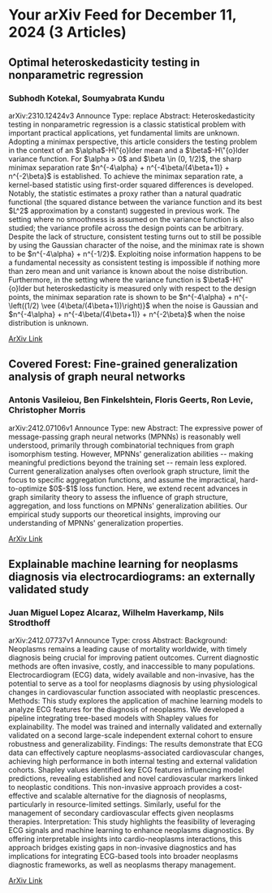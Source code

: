 <h1>Your arXiv Feed for December 11, 2024 (3 Articles)</h1>
<h2>Optimal heteroskedasticity testing in nonparametric regression</h2>
<h3>Subhodh Kotekal, Soumyabrata Kundu</h3>
<p>arXiv:2310.12424v3 Announce Type: replace 
Abstract: Heteroskedasticity testing in nonparametric regression is a classic statistical problem with important practical applications, yet fundamental limits are unknown. Adopting a minimax perspective, this article considers the testing problem in the context of an $\alpha$-H\"{o}lder mean and a $\beta$-H\"{o}lder variance function. For $\alpha > 0$ and $\beta \in (0, 1/2)$, the sharp minimax separation rate $n^{-4\alpha} + n^{-4\beta/(4\beta+1)} + n^{-2\beta}$ is established. To achieve the minimax separation rate, a kernel-based statistic using first-order squared differences is developed. Notably, the statistic estimates a proxy rather than a natural quadratic functional (the squared distance between the variance function and its best $L^2$ approximation by a constant) suggested in previous work.
  The setting where no smoothness is assumed on the variance function is also studied; the variance profile across the design points can be arbitrary. Despite the lack of structure, consistent testing turns out to still be possible by using the Gaussian character of the noise, and the minimax rate is shown to be $n^{-4\alpha} + n^{-1/2}$. Exploiting noise information happens to be a fundamental necessity as consistent testing is impossible if nothing more than zero mean and unit variance is known about the noise distribution. Furthermore, in the setting where the variance function is $\beta$-H\"{o}lder but heteroskedasticity is measured only with respect to the design points, the minimax separation rate is shown to be $n^{-4\alpha} + n^{-\left((1/2) \vee (4\beta/(4\beta+1))\right)}$ when the noise is Gaussian and $n^{-4\alpha} + n^{-4\beta/(4\beta+1)} + n^{-2\beta}$ when the noise distribution is unknown.</p>
<a href='https://arxiv.org/abs/2310.12424'>ArXiv Link</a>

<h2>Covered Forest: Fine-grained generalization analysis of graph neural networks</h2>
<h3>Antonis Vasileiou, Ben Finkelshtein, Floris Geerts, Ron Levie, Christopher Morris</h3>
<p>arXiv:2412.07106v1 Announce Type: new 
Abstract: The expressive power of message-passing graph neural networks (MPNNs) is reasonably well understood, primarily through combinatorial techniques from graph isomorphism testing. However, MPNNs' generalization abilities -- making meaningful predictions beyond the training set -- remain less explored. Current generalization analyses often overlook graph structure, limit the focus to specific aggregation functions, and assume the impractical, hard-to-optimize $0$-$1$ loss function. Here, we extend recent advances in graph similarity theory to assess the influence of graph structure, aggregation, and loss functions on MPNNs' generalization abilities. Our empirical study supports our theoretical insights, improving our understanding of MPNNs' generalization properties.</p>
<a href='https://arxiv.org/abs/2412.07106'>ArXiv Link</a>

<h2>Explainable machine learning for neoplasms diagnosis via electrocardiograms: an externally validated study</h2>
<h3>Juan Miguel Lopez Alcaraz, Wilhelm Haverkamp, Nils Strodthoff</h3>
<p>arXiv:2412.07737v1 Announce Type: cross 
Abstract: Background: Neoplasms remains a leading cause of mortality worldwide, with timely diagnosis being crucial for improving patient outcomes. Current diagnostic methods are often invasive, costly, and inaccessible to many populations. Electrocardiogram (ECG) data, widely available and non-invasive, has the potential to serve as a tool for neoplasms diagnosis by using physiological changes in cardiovascular function associated with neoplastic prescences.
  Methods: This study explores the application of machine learning models to analyze ECG features for the diagnosis of neoplasms. We developed a pipeline integrating tree-based models with Shapley values for explainability. The model was trained and internally validated and externally validated on a second large-scale independent external cohort to ensure robustness and generalizability.
  Findings: The results demonstrate that ECG data can effectively capture neoplasms-associated cardiovascular changes, achieving high performance in both internal testing and external validation cohorts. Shapley values identified key ECG features influencing model predictions, revealing established and novel cardiovascular markers linked to neoplastic conditions. This non-invasive approach provides a cost-effective and scalable alternative for the diagnosis of neoplasms, particularly in resource-limited settings. Similarly, useful for the management of secondary cardiovascular effects given neoplasms therapies.
  Interpretation: This study highlights the feasibility of leveraging ECG signals and machine learning to enhance neoplasms diagnostics. By offering interpretable insights into cardio-neoplasms interactions, this approach bridges existing gaps in non-invasive diagnostics and has implications for integrating ECG-based tools into broader neoplasms diagnostic frameworks, as well as neoplasms therapy management.</p>
<a href='https://arxiv.org/abs/2412.07737'>ArXiv Link</a>

